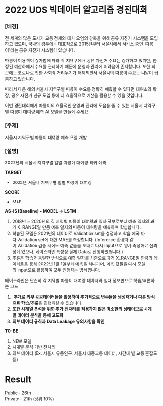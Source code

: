 # 2022 UOS 빅데이터 알고리즘 경진대회

### [배경]

전 세계의 많은 도시가 교통 정체와 대기 오염의 감축을 위해 공유 자전거 시스템을 도입하고 있으며, 국내의 경우에는 대표적으로 2015년부터 서울시에서 서비스 중인 '따릉이'라는 공유 자전거 시스템이 있습니다.

따릉이 이용객이 증가함에 따라 각 지역구에서 공유 자전거 수요는 증가하고 있지만, 한정된 예산하에서 수요를 관리하기 때문에 운영과 관리에 어려움이 존재합니다. 또한 최근에는 코로나로 인한 사회적 거리두기가 해제되면서 서울시의 따릉이 수요는 나날이 급증하고 있습니다.

따라서 다음 해의 서울시 지역구별 따릉이 수요를 정확히 예측할 수 있다면 대여소의 확장, 공유 자전거 신규 도입 등에 더 효율적으로 예산을 활용할 수 있을 것입니다.

이번 경진대회에서 따릉이의 효율적인 운영과 관리에 도움을 줄 수 있는 서울시 지역구별 따릉이 대여량 예측 AI 모델을 만들어 주세요.

### [주제]

서울시 지역구별 따릉이 대여량 예측 모델 개발

### [설명]

2022년의 서울시 지역구별 일별 따릉이 대여량 회귀 예측

**TARGET**

- 2022년 서울시 지역구별 일별 따릉이 대여량

**SCORE**

- MAE

**AS-IS (Baseline) - MODEL → LSTM**

1. 2018년 ~ 2020년의 각 지역별 따릉이 대여량과 일자 정보로부터 예측 일자의 과거 X_RANGE일 만큼 예측 일자의 따릉이 대여량을 예측하며 학습합니다.
2. 학습된 모델은 2021년의 데이터로 Validation set을 설정하고 학습 에폭 마다 Validation set에 대한 MAE를 측정합니다. (Inference 환경과 같이 Validation 검증 시에도 예측 값들을 토대로 다시 Input으로 넣어 측정해야 신뢰성이 있으나, 베이스라인 특성상 실제 Data로 진행하였습니다.)
3. 추론은 학습과 동일한 방식으로 예측 일자를 기준으로 과거 X_RANGE일 만큼의 데이터들을 통해 2022년 1월 1일부터 예측을 해나가며, 예측 값들을 다시 모델의 Input으로 활용하여 모두 진행하는 방식입니다.

베이스라인은 단순히 각 지역별 따릉이 대여량 데이터와 일자 정보만으로 학습/추론하는 코드

1.  **추가로 외부 공공데이터들을 활용하여 추가적으로 변수들을 생성하거나 다른 방식으로 학습/추론**을 진행하실 수 있습니다.
2. **또한 시계열 분석을 위한 추가 전처리를 적용하지 않은 최소한의 상태이므로 시계열 데이터 분석을 통해 고도화**
3. **외부 데이터 규칙과 Data Leakage 유의사항을 확인**

**T0-BE**

1. NEW 모델
2. 시계열 분석 기반 전처리
3. 외부 데이터 (Ex. 서울시 유동인구, 서울시 대중교통 데이터, 시간대 별 교통 혼잡도 등)

# Result
Public - 26th </br>
Private - 21th (상위 10%)


